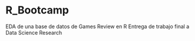 # R_Bootcamp
EDA de una base de datos de Games Review en R
Entrega de trabajo final a Data Science Research
